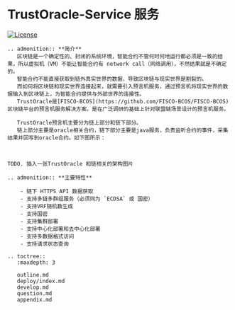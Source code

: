 # TrustOracle-Service 服务

[![License](https://img.shields.io/badge/license-Apache%202-4EB1BA.svg)](https://www.apache.org/licenses/LICENSE-2.0.html)


```eval_rst
.. admonition:: **简介**
   区块链是一个确定性的、封闭的系统环境，智能合约不管何时何地运行都必须是一致的结果，所以虚拟机（VM）不能让智能合约有 network call（网络调用），不然结果就是不确定的。  
   智能合约不能直接获取到链外真实世界的数据，导致区块链与现实世界是割裂的。
   而如何将区块链和现实世界连接起来，就需要引入预言机服务，通过预言机将现实世界的数据输入到区块链上，为智能合约提供与外部世界的连接性。  
   TrustOracle是[FISCO-BCOS](https://github.com/FISCO-BCOS/FISCO-BCOS)区块链平台的预言机服务解决方案。是在广泛调研的基础上针对联盟链场景设计的预言机服务。  
       
   TrustOracle预言机主要分为链上部分和链下部分。
   链上部分主要是oracle相关合约，链下部分主要是java服务，负责监听合约的事件，采集结果并回写到oracle合约。如下图所示：     
  


```

```eval_rst
TODO. 插入一张TrustOracle 和链相关的架构图片
```

```eval_rst
.. admonition:: **主要特性**

    - 链下 HTTPS API 数据获取
    - 支持多链多群组服务（必须同为 `ECDSA` 或 国密）
    - 支持VRF随机数生成
    - 支持国密
    - 支持集群部署
    - 支持中心化部署和去中心化部署
    - 支持多数据格式访问
    - 支持请求状态查询  
```

```eval_rst
.. toctree::
   :maxdepth: 3

   outline.md
   deploy/index.md
   develop.md
   question.md
   appendix.md

```